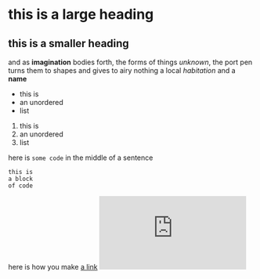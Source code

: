 # this is a large heading
## this is a smaller heading
and as **imagination** bodies forth,
the forms of things *unknown*, the port pen
turns them to shapes and gives to airy nothing
a local *habitation* and a **name**
- this is
- an unordered
- list

1. this is
2. an unordered
3. list

here is `some code` in the middle of a sentence

```
this is
a block
of code
```
 here is how you make [a link](https://www.google.com)
 ![this is an image.](http://eskipaper.com/starry-sky.html#gal_post_5416_starry-sky-4.jpg)
 
